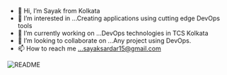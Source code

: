 - 👋 Hi, I’m Sayak from Kolkata
- 👀 I’m interested in ...Creating applications using cutting edge DevOps tools
- 🌱 I’m currently working on ...DevOps technologies in TCS Kolkata
- 💞️ I’m looking to collaborate on ...Any project using DevOps.
- 📫 How to reach me ...sayaksardar15@gmail.com

<!---
sayakkumarsardar/sayakkumarsardar is a ✨ special ✨ repository because its `README.md` (this file) appears on your GitHub profile.
You can click the Preview link to take a look at your changes.
--->
![README](https://github.com/user-attachments/assets/28ee1574-8c97-4c7c-ad57-61ab41d5fd96)
